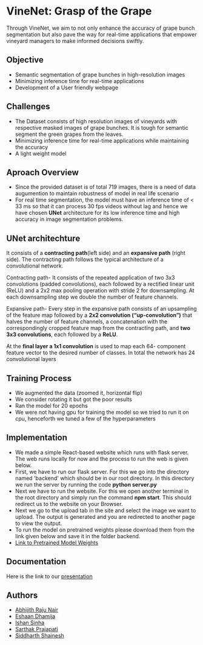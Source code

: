 
# VineNet: Grasp of the Grape

Through VineNet, we aim to not only enhance the accuracy of grape bunch segmentation but also pave the way for real-time applications that empower vineyard managers to make informed decisions swiftly.


## Objective

- Semantic segmentation of grape bunches in high-resolution images
- Minimizing inference time for real-time applications
- Development of a User friendly webpage 

## Challenges 
- The Dataset consists of high resolution images of vineyards with respective masked images of grape bunches. It is tough for semantic segment the green grapes from the leaves.
- Minimizing inference time for real-time applications while maintaining the accuracy
- A light weight model

## Aproach Overview
- Since the provided dataset is of total 719 images, there is a need of data augumention to maintain robustness of model in real life scenario
- For real time segmentation, the model must have an inference time of < 33 ms so that it can process 30 fps videos without lag and hence we have chosen **UNet** architecture for its low inference time and high accuracy in image segmentation problems.

## UNet architechture 
It consists of a **contracting path**(left side) and an **expansive path** (right side). The contracting path follows the typical architecture of a convolutional network. 

Contracting path- It consists of the repeated application of two 3x3 convolutions (padded convolutions), each followed by a rectified linear unit (ReLU) and a 2x2 max pooling operation with stride 2 for downsampling. At each downsampling step we double the number of feature channels.

Expansive path-  Every step in the expansive path consists of an upsampling of the feature map followed by a **2x2 convolution (“up-convolution”)** that halves the number of feature channels, a concatenation with the correspondingly cropped feature map from the contracting path, and **two 3x3 convolutions**, each followed by a **ReLU**. 

At the **final layer a 1x1 convolution** is used to map each 64- component feature vector to the desired number of classes. In total the network has 24 convolutional layers

## Training Process
- We augmented the data (zoomed it, horizontal flip)
- We consider rotating it but got the poor results
- Ran the model for 20 epochs
- We were not having gpu for training the model so we tried to run it on cpu, henceforth we tuned a few of the hyperparameters

## Implementation
- We made a simple React-based website which runs with flask server. The web runs locally for now and the process to run the web is given below.
- First, we have to run our flask server. For this we go into the directory named 'backend' which should be in our root directory. In this directory we run the server by running the code
        **python server.py**
- Next we have to run the website. For this we open another terminal in the root directory and simply run the command **npm start**. This should redirect us to the website on your Browser.
- Next we go to the upload tab in the site and select the image we want to upload. The output is generated and you are redirected to another page to view the output.
- To run the model on pretrained weights please download them from the link given below and save it in the folder backend.
- [Link to Pretrained Model Weights](https://drive.google.com/file/d/1H3tZ0DBRPXLkAjwn7SC1Og059ktZI1Lv/view?usp=drive_link)


## Documentation
Here is the link to our 
[presentation](https://docs.google.com/presentation/d/1U5wWiaXayFolVmbfYkEm3NH2oh0PpScSTNGvM54Qu9g/edit?pli=1#slide=id.g2d09e708e59_0_182)


## Authors

- [Abhijith Raju Nair](https://github.com/DarthBob112112)
- [Eshaan Dhamija](https://github.com/eshaandhamija28)
- [Ishan Sinha](https://github.com/photondestroyer)
- [Sarthak Prajapati](https://github.com/07Sarthak)
- [Siddharth Shainesh](https://github.com/Siddharthmainahihu)

